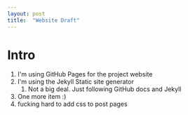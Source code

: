 ```yaml
---
layout: post
title:  "Website Draft"
---
```



# Intro

1.  I'm using GitHub Pages for the project website
1.  I'm using the Jekyll Static site generator
    1.  Not a big deal. Just following GitHub docs and Jekyll
1.  One more item :)
1. fucking hard to add css to post pages

